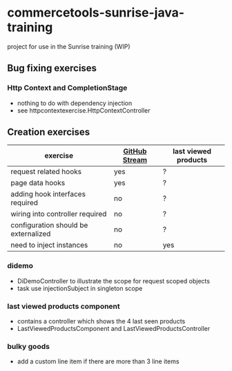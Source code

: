 # commercetools-sunrise-java-training

project for use in the Sunrise training (WIP)

## Bug fixing exercises

### Http Context and CompletionStage
* nothing to do with dependency injection
* see httpcontextexercise.HttpContextController

## Creation exercises

| exercise  | [GitHub Stream](app/githubstream/README.md) | last viewed products |
| ----------| --------------------------------------------|----------------------| 
|request related hooks| yes | ? |
|page data hooks| yes | ? |
|adding hook interfaces required | no | ? |
| wiring into controller required  | no |? |
| configuration should be externalized  | no |? |
| need to inject instances  | no | yes |

### didemo
* DiDemoController to illustrate the scope for request scoped objects
* task use injectionSubject in singleton scope

### last viewed products component

* contains a controller which shows the 4 last seen products
* LastViewedProductsComponent and LastViewedProductsController

### bulky goods

* add a custom line item if there are more than 3 line items


